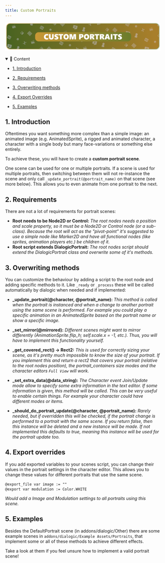 ```yaml
---
title: Custom Portraits
---
```


![header_custom_portraits](/media/headers/custom_portraits.png)

<details open>
<summary>📜 Content</summary>

- [1. Introduction](#1-Introduction)

- [2. Requirements](#2-Requirements)

- [3. Overwriting methods](#3-Overwriting-methods)

- [4. Export Overrides](#4-Export-overrides)

- [5. Examples](#5-Examples)
  
  </details>

## 1. Introduction

Oftentimes you want something more complex than a simple image: an animated image (e.g. AnimatedSprite), a rigged and animated character, a character with a single body but many face-variations or something else entirely.

To achieve these, you will have to create a **custom portrait scene**.

One scene can be used for one or multiple portraits. If a scene is used for multiple portraits, then switching between them will not re-instance the scene and only call `_update_portrait(@portrait_name)` on that scene (see more below). This allows you to even animate from one portrait to the next.

## 2. Requirements

There are not a lot of requirements for portrait scenes:

- **Root needs to be Node2D or Control:**
  *The root nodes needs a position and scale property, so it must be a Node2D or Control node (or a sub-class). 
  Because the root will act as the "pivot-point" it's suggested to use a simple node like Marker2D and have all functional nodes (like sprites, animation players etc.) be children of it.*
- **Root script extends DialogicPortrait:**
  *The root nodes script should extend the DialogicPortrait class and overwrite some of it's methods.*

## 3. Overwriting methods

You can customize the behaviour by adding a script to the root node and adding specific methods to it. Like `_ready` or `_process` these will be called automatically by dialogic when needed and if implemented:

- **_update_portrait(@character, @portrait_name):**
  *This method is called when the portrait is instanced and when a change to another portrait using the same scene is performed. For example you could play a specific animation in an AnimatedSprite based on the portrait name or show a specific image.*

- **_set_mirror(@mirrored):**
  *Different scenes might want to mirror differently (AnimationSprite.flip_h; self.scale.x = -1, etc.). Thus, you will have to implement this functionality yourself.*

- **_get_covered_rect() -> Rect2:** 
  *This is used for correctly sizing your scene, as it's pretty much impossible to know the size of your portrait. If you implement this and return a rect2 that covers your portrait (relative to the root nodes position), the portrait_containers size modes and the character editors `Full View` will work.*

- **_set_extra_data(@data_string):**
  *The Character event Join/Update mode allow to specify some extra information in the text editor. If some information is given, this method will be called. This can be very useful to enable certain things. For example your character could have different modes or items.*

- **_should_do_portrait_update(@character, @portrait_name):**
  *Rarely needed, but if overridden this will be checked, if the portrait change is performed to a portrait with the same scene. If you return false, then this instance will be deleted and a new instance will be made. If not implemented this defaults to true, meaning this instance will be used for the portrait update too.*

## 4. Export overrides

If you add exported variables to your scenes script, you can change their values in the portrait settings in the character editor.
This allows you to change these values for different portraits that use the same scene.

```gdscript
@export_file var image := ""
@export var modulation := Color.WHITE
```

*Would add a Image and Modulation settings to all portraits using this scene.*

## 5. Examples

Besides the DefaultPortrait scene (in addons/dialogic/Other) there are some example scenes in `addons/dialogic/Example Assets/Portraits`, that implement some or all of these methods to achieve different effects.

Take a look at them if you feel unsure how to implement a valid portrait scene!
